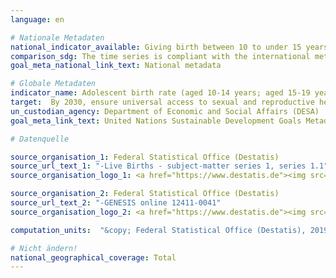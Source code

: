 ```yaml
---
language: en

# Nationale Metadaten
national_indicator_available: Giving birth between 10 to under 15 years <br> Giving birth between 15 to under 20 years
comparison_sdg: The time series is compliant with the international metadata description.
goal_meta_national_link_text: National metadata

# Globale Metadaten
indicator_name: Adolescent birth rate (aged 10-14 years; aged 15-19 years) per 1,000 women in that age group
target:  By 2030, ensure universal access to sexual and reproductive health-care services, including for family planning, information and education, and the integration of reproductive health into national strategies and programmes
un_custodian_agency: Department of Economic and Social Affairs (DESA)
goal_meta_link_text: United Nations Sustainable Development Goals Metadata

# Datenquelle

source_organisation_1: Federal Statistical Office (Destatis)
source_url_text_1: "-Live Births - subject-matter series 1, series 1.1"
source_organisation_logo_1: <a href="https://www.destatis.de"><img src="https://g205sdgs.github.io/sdg-indicators/public/LogosEn/destatis.png" alt="Logo Destatis" /></a>

source_organisation_2: Federal Statistical Office (Destatis)
source_url_text_2: "-GENESIS online 12411-0041"
source_organisation_logo_2: <a href="https://www.destatis.de"><img src="https://g205sdgs.github.io/sdg-indicators/public/LogosEn/destatis.png" alt="Logo Destatis" /></a>

computation_units:  "&copy; Federal Statistical Office (Destatis), 2019"

# Nicht ändern!
national_geographical_coverage: Total
---
```

